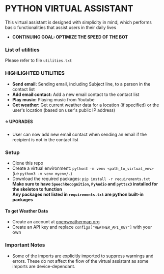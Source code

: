# PYTHON VIRTUAL ASSISTANT

This virtual assistant is designed with simplicity in mind, which performs basic functionalities that assist users in their daily lives

* __CONTINUING GOAL: OPTIMIZE THE SPEED OF THE BOT__
### List of utilities 
Please refer to file `utilities.txt`

### HIGHLIGHTED UTILITIES 
- __Send email:__ Sending email, including Subject line, to a person in the contact list
- __Add email contact:__ Add a new email contact to the contact list
- __Play music:__ Playing music from Youtube
- __Get weather__: Get current weather data for a location (if specified) or the user's location (based on user's public IP address)

#### :star: UPGRADES
- User can now add new email contact when sending an email if the recipient is not in the contact list

### Setup
- Clone this repo
- Create a virtual environment: `python3 -m venv <path_to_virtual_env>` (i.e `python3 -m venv myenv/.`)
- Download the required packages: `pip install -r requirements.txt` <br/>
__Make sure to have `SpeechRecognition`, `PyAudio` and `pyttsx3` installed for the skeleton to function__<br/>
__Any packages not listed in `requirements.txt` are python built-in packages__

#### To get Weather Data
- Create an account at [openweathermap.org](https://openweathermap.org)
- Create an API key and replace `configs["WEATHER_API_KEY"]` with your own

### Important Notes
- Some of the imports are explicitly imported to suppress warnings and errors. These do not affect the flow of the virtual assistant as some imports are device-dependant.
